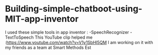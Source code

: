 # Building-simple-chatboot-using-MIT-app-inventor
I used these simple tools in app inventor : -SpeechRecognizer -TextToSpeech This YouTube clip helped me :https://www.youtube.com/watch?v=V1y1SbHl5QM I am working on it with my friends as a team at Smart Methods Est
